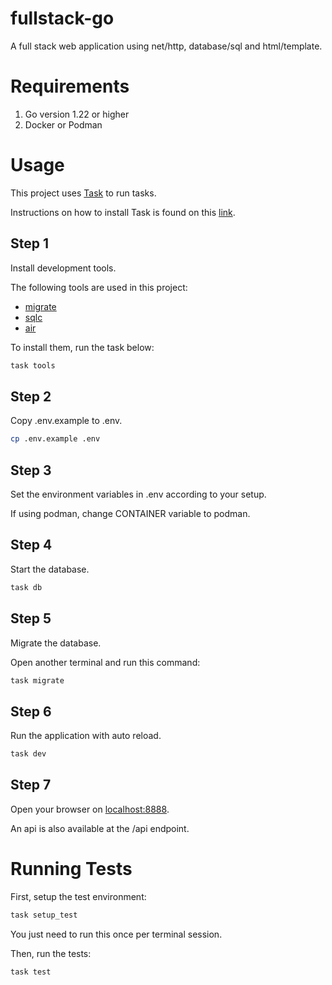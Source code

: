 # fullstack-go
A full stack web application using net/http, database/sql and html/template.

# Requirements
1. Go version 1.22 or higher
2. Docker or Podman

# Usage
This project uses [Task](https://taskfile.dev/) to run tasks.

Instructions on how to install Task is found on this [link](https://taskfile.dev/installation/).

## Step 1
Install development tools.

The following tools are used in this project:

- [migrate](https://github.com/golang-migrate/migrate)
- [sqlc](https://sqlc.dev/)
- [air](https://github.com/air-verse/air)

To install them, run the task below:
```sh
task tools
```

## Step 2
Copy .env.example to .env.

```sh
cp .env.example .env
```

## Step 3
Set the environment variables in .env according to your setup.

If using podman, change CONTAINER variable to podman.

## Step 4
Start the database.

```sh
task db
```

## Step 5
Migrate the database.

Open another terminal and run this command:
```sh
task migrate
```

## Step 6
Run the application with auto reload.

```sh
task dev
```

## Step 7
Open your browser on [localhost:8888](http://localhost:8888).

An api is also available at the /api endpoint.

# Running Tests
First, setup the test environment:
```sh
task setup_test
```
You just need to run this once per terminal session.

Then, run the tests:
```sh
task test
```

